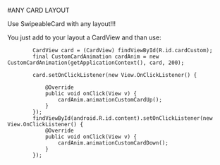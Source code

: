 #ANY CARD LAYOUT

Use SwipeableCard with any layout!!!

You just add to your layout a CardView and than use:

```
        CardView card = (CardView) findViewById(R.id.cardCustom);
        final CustomCardAnimation cardAnim = new CustomCardAnimation(getApplicationContext(), card, 200);

        card.setOnClickListener(new View.OnClickListener() {

            @Override
            public void onClick(View v) {
                cardAnim.animationCustomCardUp();
            }
        });
        findViewById(android.R.id.content).setOnClickListener(new View.OnClickListener() {
            @Override
            public void onClick(View v) {
                cardAnim.animationCustomCardDown();
            }
        });
```
